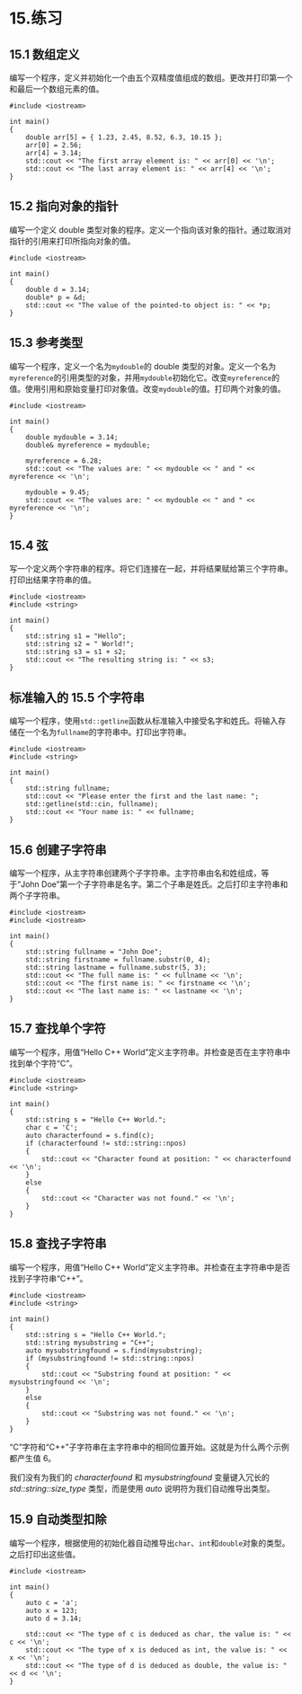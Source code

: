 # 15.练习

## 15.1 数组定义

编写一个程序，定义并初始化一个由五个双精度值组成的数组。更改并打印第一个和最后一个数组元素的值。

```
#include <iostream>

int main()
{
    double arr[5] = { 1.23, 2.45, 8.52, 6.3, 10.15 };
    arr[0] = 2.56;
    arr[4] = 3.14;
    std::cout << "The first array element is: " << arr[0] << '\n';
    std::cout << "The last array element is: " << arr[4] << '\n';
}

```

## 15.2 指向对象的指针

编写一个定义 double 类型对象的程序。定义一个指向该对象的指针。通过取消对指针的引用来打印所指向对象的值。

```
#include <iostream>

int main()
{
    double d = 3.14;
    double* p = &d;
    std::cout << "The value of the pointed-to object is: " << *p;
}

```

## 15.3 参考类型

编写一个程序，定义一个名为`mydouble`的 double 类型的对象。定义一个名为`myreference`的引用类型的对象，并用`mydouble`初始化它。改变`myreference`的值。使用引用和原始变量打印对象值。改变`mydouble`的值。打印两个对象的值。

```
#include <iostream>

int main()
{
    double mydouble = 3.14;
    double& myreference = mydouble;

    myreference = 6.28;
    std::cout << "The values are: " << mydouble << " and " << myreference << '\n';

    mydouble = 9.45;
    std::cout << "The values are: " << mydouble << " and " << myreference << '\n';
}

```

## 15.4 弦

写一个定义两个字符串的程序。将它们连接在一起，并将结果赋给第三个字符串。打印出结果字符串的值。

```
#include <iostream>
#include <string>

int main()
{
    std::string s1 = "Hello";
    std::string s2 = " World!";
    std::string s3 = s1 + s2;
    std::cout << "The resulting string is: " << s3;
}

```

## 标准输入的 15.5 个字符串

编写一个程序，使用`std::getline`函数从标准输入中接受名字和姓氏。将输入存储在一个名为`fullname`的字符串中。打印出字符串。

```
#include <iostream>
#include <string>

int main()
{
    std::string fullname;
    std::cout << "Please enter the first and the last name: ";
    std::getline(std::cin, fullname);
    std::cout << "Your name is: " << fullname;
}

```

## 15.6 创建子字符串

编写一个程序，从主字符串创建两个子字符串。主字符串由名和姓组成，等于“John Doe”第一个子字符串是名字。第二个子串是姓氏。之后打印主字符串和两个子字符串。

```
#include <iostream>
#include <iostream>

int main()
{
    std::string fullname = "John Doe";
    std::string firstname = fullname.substr(0, 4);
    std::string lastname = fullname.substr(5, 3);
    std::cout << "The full name is: " << fullname << '\n';
    std::cout << "The first name is: " << firstname << '\n';
    std::cout << "The last name is: " << lastname << '\n';
}

```

## 15.7 查找单个字符

编写一个程序，用值“Hello C++ World”定义主字符串。并检查是否在主字符串中找到单个字符“C”。

```
#include <iostream>
#include <string>

int main()
{
    std::string s = "Hello C++ World.";
    char c = 'C';
    auto characterfound = s.find(c);
    if (characterfound != std::string::npos)
    {
        std::cout << "Character found at position: " << characterfound << '\n';
    }
    else
    {
        std::cout << "Character was not found." << '\n';
    }
}

```

## 15.8 查找子字符串

编写一个程序，用值“Hello C++ World”定义主字符串。并检查在主字符串中是否找到子字符串“C++”。

```
#include <iostream>
#include <string>

int main()
{
    std::string s = "Hello C++ World.";
    std::string mysubstring = "C++";
    auto mysubstringfound = s.find(mysubstring);
    if (mysubstringfound != std::string::npos)
    {
        std::cout << "Substring found at position: " << mysubstringfound << '\n';
    }
    else
    {
        std::cout << "Substring was not found." << '\n';
    }
}

```

“C”字符和“C++”子字符串在主字符串中的相同位置开始。这就是为什么两个示例都产生值 6。

我们没有为我们的 *characterfound* 和 *mysubstringfound* 变量键入冗长的 *std::string::size_type* 类型，而是使用 *auto* 说明符为我们自动推导出类型。

## 15.9 自动类型扣除

编写一个程序，根据使用的初始化器自动推导出`char`、`int`和`double`对象的类型。之后打印出这些值。

```
#include <iostream>

int main()
{
    auto c = 'a';
    auto x = 123;
    auto d = 3.14;

    std::cout << "The type of c is deduced as char, the value is: " << c << '\n';
    std::cout << "The type of x is deduced as int, the value is: " << x << '\n';
    std::cout << "The type of d is deduced as double, the value is: " << d << '\n';
}

```